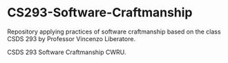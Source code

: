 # CS293-Software-Craftmanship

Repository applying practices of software craftmanship based on the class CSDS 293 by Professor Vincenzo Liberatore.

CSDS 293 Software Craftmanship CWRU.